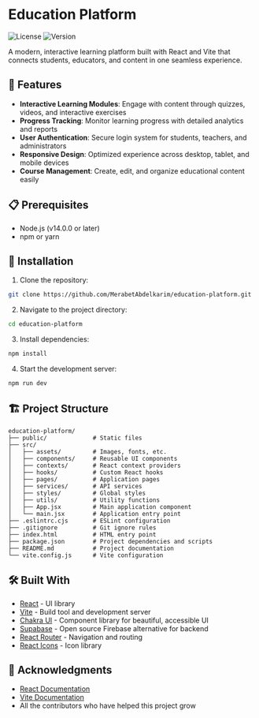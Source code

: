 # Education Platform

![License](https://img.shields.io/badge/license-MIT-blue.svg)
![Version](https://img.shields.io/badge/version-1.0.0-green.svg)

A modern, interactive learning platform built with React and Vite that connects students, educators, and content in one seamless experience.

## 🚀 Features

- **Interactive Learning Modules**: Engage with content through quizzes, videos, and interactive exercises
- **Progress Tracking**: Monitor learning progress with detailed analytics and reports
- **User Authentication**: Secure login system for students, teachers, and administrators
- **Responsive Design**: Optimized experience across desktop, tablet, and mobile devices
- **Course Management**: Create, edit, and organize educational content easily

## 📋 Prerequisites

- Node.js (v14.0.0 or later)
- npm or yarn

## 🔧 Installation

1. Clone the repository:

```bash
git clone https://github.com/MerabetAbdelkarim/education-platform.git
```

2. Navigate to the project directory:

```bash
cd education-platform
```

3. Install dependencies:

```bash
npm install
```

4. Start the development server:

```bash
npm run dev
```

## 🏗️ Project Structure

```
education-platform/
├── public/             # Static files
├── src/
│   ├── assets/         # Images, fonts, etc.
│   ├── components/     # Reusable UI components
│   ├── contexts/       # React context providers
│   ├── hooks/          # Custom React hooks
│   ├── pages/          # Application pages
│   ├── services/       # API services
│   ├── styles/         # Global styles
│   ├── utils/          # Utility functions
│   ├── App.jsx         # Main application component
│   └── main.jsx        # Application entry point
├── .eslintrc.cjs       # ESLint configuration
├── .gitignore          # Git ignore rules
├── index.html          # HTML entry point
├── package.json        # Project dependencies and scripts
├── README.md           # Project documentation
└── vite.config.js      # Vite configuration
```

## 🛠️ Built With

- [React](https://reactjs.org/) - UI library
- [Vite](https://vitejs.dev/) - Build tool and development server
- [Chakra UI](https://chakra-ui.com/) - Component library for beautiful, accessible UI
- [Supabase](https://supabase.io/) - Open source Firebase alternative for backend
- [React Router](https://reactrouter.com/) - Navigation and routing
- [React Icons](https://react-icons.github.io/react-icons/) - Icon library




## 🙏 Acknowledgments

- [React Documentation](https://reactjs.org/docs/getting-started.html)
- [Vite Documentation](https://vitejs.dev/guide/)
- All the contributors who have helped this project grow
